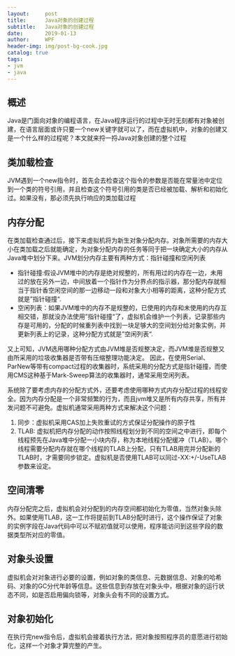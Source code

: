 ```yaml
---
layout:     post
title:      Java对象的创建过程
subtitle:   Java对象的创建过程
date:       2019-01-13
author:     WPF
header-img: img/post-bg-cook.jpg
catalog: true
tags:
- jvm
- java
---
```


## 概述
Java是门面向对象的编程语言，在Java程序运行的过程中无时无刻都有对象被创建，在语言层面或许只要一个new关键字就可以了，而在虚拟机中，对象的创建又是一个什么样的过程呢？本文就来捋一捋Java对象创建的整个过程

## 类加载检查
JVM遇到一个new指令时，首先会去检查这个指令的参数是否能在常量池中定位到一个类的符号引用，并且检查这个符号引用的类是否已经被加载、解析和初始化过。如果没有，那必须先执行响应的类加载过程

## 内存分配
在类加载检查通过后，接下来虚拟机将为新生对象分配内存。对象所需要的内存大小在类加载之后就能确定，为对象分配内存的任务等同于把一块确定大小的内存从Java堆中划分下来。JVM划分内存主要有两种方式：指针碰撞和空闲列表

- 指针碰撞:假设JVM堆中的内存是绝对规整的，所有用过的内存在一边，未用过的放在另外一边，中间放着一个指针作为分界点的指示器，那分配内存就相当于指针香空闲空间的那一边移动一段和对象大小相等的距离，这种分配方式就是”指针碰撞“.
- 空闲列表：如果JVM堆中的内存不是规整的，已使用的内存和未使用的内存互相交错，那就没办法使用”指针碰撞“了，虚拟机会维护一个列表，记录那些内存是可用的，分配的时候重列表中找到一块足够大的空间划分给对象实例，并更新列表上的记录，这种分配方式就是”空闲列表“.

又上可知，JVM选用哪种分配方式由JVM堆是否规整决定，而JVM堆是否规整又由所采用的垃圾收集器是否带有压缩整理功能决定。
因此，在使用Serial、ParNew等带有compact过程的收集器时，系统采用的分配方式是指针碰撞，而使用CMS这种基于Mark-Sweep算法的收集器时，通常采用空闲列表。

系统除了要考虑内存的分配方式外，还要考虑使用哪种方式内存分配过程的线程安全。因为内存分配是一个非常频繁的行为，而且jvm堆又是所有内存共享，所有并发问题不可避免。虚拟机通常采用两种方式来解决这个问题：

1. 同步：虚拟机采用CAS加上失败重试的方式保证分配操作的原子性
2. TLAB: 虚拟机把内存分配的动作按照线程划分到不同的空间之中进行，即每个线程预先在Java堆中分配一小块内存，称为本地线程分配缓冲（TLAB）。哪个线程需要分配内存就在哪个线程的TLAB上分配，只有TLAB用完并分配新的TLAB时，才需要同步锁定。虚拟机是否使用TLAB可以同过-XX:+/-UseTLAB参数来设定。

## 空间清零
内存分配完之后，虚拟机会对分配到的内存空间都初始化为零值，当然对象头除外。如果使用TLAB，这一工作将提前到TLAB分配时进行，这个操作保证了对象的实例字段在Java代码中可以不赋初值就可以使用，程序能访问到这些字段的数据类型所对应的零值。

## 对象头设置
虚拟机会对对象进行必要的设置，例如对象的类信息、元数据信息、对象的哈希码、对象的GC分代年龄等信息。这些信息到存放在对象头中，根据对象的运行状态不同，如是否启用偏向锁等，对象头会有不同的设置方式。

## 对象初始化
在执行完new指令后，虚拟机会接着执行<init>方法，把对象按照程序员的意愿进行初始化，这样一个对象才算完整的产生。



